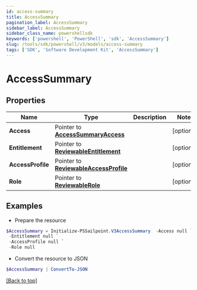 ```yaml
---
id: access-summary
title: AccessSummary
pagination_label: AccessSummary
sidebar_label: AccessSummary
sidebar_class_name: powershellsdk
keywords: ['powershell', 'PowerShell', 'sdk', 'AccessSummary'] 
slug: /tools/sdk/powershell/v3/models/access-summary
tags: ['SDK', 'Software Development Kit', 'AccessSummary']
---
```



# AccessSummary

## Properties

Name | Type | Description | Notes
------------ | ------------- | ------------- | -------------
**Access** |  Pointer to [**AccessSummaryAccess**](access-summary-access) |  | [optional] 
**Entitlement** |  Pointer to [**ReviewableEntitlement**](reviewable-entitlement) |  | [optional] 
**AccessProfile** |  Pointer to [**ReviewableAccessProfile**](reviewable-access-profile) |  | [optional] 
**Role** |  Pointer to [**ReviewableRole**](reviewable-role) |  | [optional] 

## Examples

- Prepare the resource
```powershell
$AccessSummary = Initialize-PSSailpoint.V3AccessSummary  -Access null `
 -Entitlement null `
 -AccessProfile null `
 -Role null
```

- Convert the resource to JSON
```powershell
$AccessSummary | ConvertTo-JSON
```


[[Back to top]](#) 

